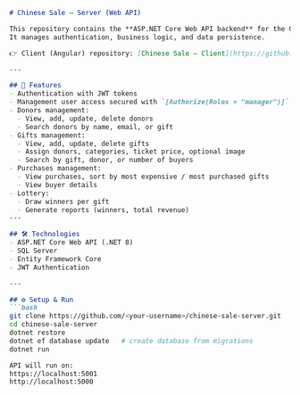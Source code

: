 ```markdown
# Chinese Sale – Server (Web API)

This repository contains the **ASP.NET Core Web API backend** for the Chinese Sale project.  
It manages authentication, business logic, and data persistence.

👉 Client (Angular) repository: [Chinese Sale – Client](https://github.com/Miriam-Salant/chinese-sale-client)

---

## 🚀 Features
- Authentication with JWT tokens
- Management user access secured with `[Authorize(Roles = "manager")]`
- Donors management:
  - View, add, update, delete donors
  - Search donors by name, email, or gift
- Gifts management:
  - View, add, update, delete gifts
  - Assign donors, categories, ticket price, optional image
  - Search by gift, donor, or number of buyers
- Purchases management:
  - View purchases, sort by most expensive / most purchased gifts
  - View buyer details
- Lottery:
  - Draw winners per gift
  - Generate reports (winners, total revenue)
---

## 🛠️ Technologies
- ASP.NET Core Web API (.NET 8)
- SQL Server
- Entity Framework Core
- JWT Authentication

---

## ⚙️ Setup & Run
```bash
git clone https://github.com/<your-username>/chinese-sale-server.git
cd chinese-sale-server
dotnet restore
dotnet ef database update   # create database from migrations
dotnet run

API will run on:
https://localhost:5001
http://localhost:5000
